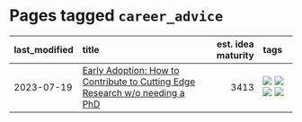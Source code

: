 # Pages tagged `career_advice`

|last_modified|title|est. idea maturity|tags
|:---|:---|---:|:---|
|2023-07-19|[Early Adoption: How to Contribute to Cutting Edge Research w/o needing a PhD](../early_adoption_and_fomo.md)|3413|[![](https://img.shields.io/badge/tag-career_advice-e33481)](../tags/career_advice.md) [![](https://img.shields.io/badge/tag-early_adoption-b59164)](../tags/early_adoption.md) [![](https://img.shields.io/badge/tag-mentoring-2b1224)](../tags/mentoring.md) [![](https://img.shields.io/badge/tag-reddit-869cae)](../tags/reddit.md)|